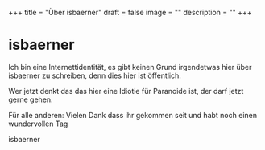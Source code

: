 +++
title = "Über isbaerner"
draft = false
image = ""
description = ""
+++
# isbaerner

Ich bin eine Internettidentität, es gibt keinen Grund irgendetwas hier über isbaerner zu schreiben, denn dies hier ist öffentlich.

Wer jetzt denkt das das hier eine Idiotie für Paranoide ist, der darf jetzt gerne gehen. 

Für alle anderen: Vielen Dank dass ihr gekommen seit und habt noch einen wundervollen Tag

isbaerner